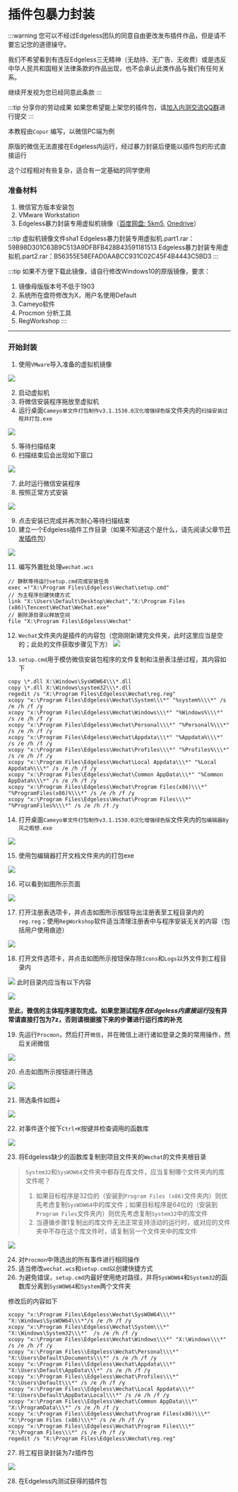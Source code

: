 # 插件包暴力封装
:::warning 您可以不经过Edgeless团队的同意自由更改发布插件作品，但是请不要忘记您的道德操守。

我们不希望看到有违反Edgeless三无精神（无劫持、无广告、无收费）或是违反中华人民共和国相关法律条款的作品出现，也不会承认此类作品与我们有任何关系。

继续开发视为您已经同意此条款
:::

:::tip 分享你的劳动成果
如果您希望能上架您的插件包，请[加入内测交流QQ群](https://home.edgeless.top/jump/qqg.html)进行提交
:::


本教程由`Copur` 编写，以微信PC端为例

原版的微信无法直接在Edgeless内运行，经过暴力封装后便能以插件包的形式直接运行

这个过程相对有些复杂，适合有一定基础的同学使用

### 准备材料
1. 微信官方版本安装包
2. VMware Workstation
3. Edgeless暴力封装专用虚拟机镜像（[百度网盘: 5km5](https://pan.baidu.com/s/1ohmM4XpESyu7YnNN2u63hg), [Onedrive](https://735f1109-my.sharepoint.com/:f:/g/personal/dongxiaotian_735f1109_onmicrosoft_com/EqrDMxdHclVHhBNf8usiNeMBgYjQxkYS5TH_f4NO6FYAAA)）

:::tip 虚拟机镜像文件sha1
Edgeless暴力封装专用虚拟机.part1.rar：59B98D301C63B9C513A9DFBFB428B43591181513
Edgeless暴力封装专用虚拟机.part2.rar：B56355E58EFAD0AABCC931C02C45F4B4443C5BD3
:::

:::tip
如果不方便下载此镜像，请自行修改Windows10的原版镜像，要求：

1. 镜像母版版本号不低于1903
2. 系统所在盘符修改为X，用户名使用Default
3. Cameyo软件
4. Procmon 分析工具
5. RegWorkshop
:::



------

### 开始封装
1. 使用`VMware`导入准备的虚拟机镜像

![](https://pineapple.edgeless.top/picbed/wiki/images/2_1581665552242.png)

2. 启动虚拟机
2. 将微信安装程序拖放至虚拟机
3. 运行桌面`Cameyo单文件打包制作v3.1.1530.0汉化增强绿色版`文件夹内的`扫描安装过程并打包.exe`

![](https://pineapple.edgeless.top/picbed/wiki/images/7_1581665615913.png)

5. 等待扫描结束
2. 扫描结束后会出现如下窗口

![](https://pineapple.edgeless.top/picbed/wiki/images/9_1581665635431.png)

7. 此时运行微信安装程序
2.  按照正常方式安装

![](https://pineapple.edgeless.top/picbed/wiki/images/11.png)

9.  点击安装已完成并再次耐心等待扫描结束
2. 建立一个Edgeless插件工作目录（如果不知道这个是什么，请先阅读父章节[开发插件包](plugin.md)）

![](https://pineapple.edgeless.top/picbed/wiki/images/14.png)

11. 编写外置批处理`wechat.wcs`
```
// 静默等待运行setup.cmd完成安装任务
exec =!"X:\Program Files\Edgeless\Wechat\setup.cmd"
// 为主程序创建快捷方式
link "X:\Users\Default\Desktop\Wechat","X:\Program Files (x86)\Tencent\WeChat\WeChat.exe"
// 删除源目录以释放空间
file "X:\Program Files\Edgeless\Wechat"
```

12.   `Wechat`文件夹内是插件的内容包（您刚刚新建完文件夹，此时这里应当是空的；此处的文件获取步骤见下方）
![](https://pineapple.edgeless.top/picbed/wiki/images/15.png)


13. `setup.cmd`用于模仿微信安装包程序的文件复制和注册表注册过程，其内容如下
```
copy \*.dll X:\Windows\SysWOW64\\\*.dll
copy \*.dll X:\Windows\system32\\\*.dll
regedit /s "X:\Program Files\Edgeless\Wechat\reg.reg"
xcopy "x:\Program Files\Edgeless\Wechat\System\\\*" "%system%\\\*" /s /e /h /f /y
xcopy "x:\Program Files\Edgeless\Wechat\Windows\\\*" "%Windows%\\\*" /s /e /h /f /y
xcopy "x:\Program Files\Edgeless\Wechat\Personal\\\*" "%Personal%\\\*" /s /e /h /f /y
xcopy "x:\Program Files\Edgeless\Wechat\Appdata\\\*" "%Appdata%\\\*" /s /e /h /f /y
xcopy "x:\Program Files\Edgeless\Wechat\Profiles\\\*" "%Profiles%\\\*" /s /e /h /f /y
xcopy "x:\Program Files\Edgeless\Wechat\Local Appdata\\\*" "%Local Appdata%\\\*" /s /e /h /f /y
xcopy "x:\Program Files\Edgeless\Wechat\Common AppData\\\*" "%Common AppData%\\\*" /s /e /h /f /y
xcopy "x:\Program Files\Edgeless\Wechat\Program Files(x86)\\\*" "%ProgramFiles(x86)%\\\*" /s /e /h /f /y
xcopy "x:\Program Files\Edgeless\Wechat\Program Files\\\*" "%ProgramFiles%\\\*" /s /e /h /f /y
```

  

14.  打开桌面`Cameyo单文件打包制作v3.1.1530.0汉化增强绿色版`文件夹内的`包编辑器By风之暇想.exe`

![](https://pineapple.edgeless.top/picbed/wiki/images/12.png)

15. 使用包编辑器打开文档文件夹内的打包exe

![](https://pineapple.edgeless.top/picbed/wiki/images/13.png)

16. 可以看到如图所示页面

![](https://pineapple.edgeless.top/picbed/wiki/images/16.png)

17. 打开注册表选项卡，并点击如图所示按钮导出注册表至工程目录内的`reg.reg`；使用`RegWorkshop`软件适当清理注册表中与程序安装无关的内容（包括用户使用痕迹）

![](https://pineapple.edgeless.top/picbed/wiki/images/17.png)

18. 打开文件选项卡，并点击如图所示按钮保存除`Icons`和`Logs`以外文件到工程目录内

![](https://pineapple.edgeless.top/picbed/wiki/images/18.png)
此时目录内应当有以下内容

![](https://pineapple.edgeless.top/picbed/wiki/images/15.png)

**至此，微信的主体程序提取完成。如果您测试程序*在Edgeless内直接运行*没有异常请直接打包为7z，否则请根据接下来的步骤进行运行库的补充**

19.  先运行`Procmon`，然后打开`微信`，并在微信上进行诸如登录之类的常用操作，然后关闭微信

![](https://pineapple.edgeless.top/picbed/wiki/images/19.png)

20. 点击如图所示按钮进行筛选

![](https://pineapple.edgeless.top/picbed/wiki/images/20.png)

21. 筛选条件如图↓

![](https://pineapple.edgeless.top/picbed/wiki/images/21.png)

22. 对事件逐个按下`Ctrl+K`按键并检查调用的函数库

![](https://pineapple.edgeless.top/picbed/wiki/images/22.png)

23. 将Edgeless缺少的函数库复制到项目文件夹的`Wechat`的文件夹根目录

>`System32`和`SysWOW64`文件夹中都存在库文件，应当复制哪个文件夹内的库文件呢？
>1. 如果目标程序是32位的（安装到`Program Files (x86)`文件夹内）则优先考虑复制`SysWOW64`中的库文件；如果目标程序是64位的（安装到`Program Files`文件夹内）则优先考虑复制`System32`中的库文件
>2. 当遵循步骤1复制出的库文件无法正常支持活动的运行时，或对应的文件夹中不存在这个库文件时，请复制另一个文件夹中的库文件

![](https://pineapple.edgeless.top/picbed/wiki/images/23.png)

24. 对`Procmon`中筛选出的所有事件进行相同操作
1. 适当修改`wechat.wcs`和`setup.cmd`以创建快捷方式
1. 为避免错误，`setup.cmd`内最好使用绝对路径，并将`SysWOW64`和`System32`的函数库分离到`SysWOW64`和`System`两个文件夹

修改后的内容如下
```
xcopy "x:\Program Files\Edgeless\Wechat\SysWOW64\\\*" "X:\Windows\SysWOW64\\\*"/s /e /h /f /y
xcopy "x:\Program Files\Edgeless\Wechat\System\\\*" "X:\Windows\System32\\\*"  /s /e /h /f /y
xcopy "x:\Program Files\Edgeless\Wechat\Windows\\\*" "X:\Windows\\\*" /s /e /h /f /y
xcopy "x:\Program Files\\Edgeless\Wechat\Personal\\\*" "X:\Users\Default\Documents\\\*" /s /e /h /f /y
xcopy "x:\Program Files\\Edgeless\Wechat\Appdata\\\*" "X:\Users\Default\AppData\\\*" /s /e /h /f /y
xcopy "x:\Program Files\\Edgeless\Wechat\Profiles\\\*" "X:\Users\Default\\\*" /s /e /h /f /y
xcopy "x:\Program Files\\Edgeless\Wechat\Local Appdata\\\*" "X:\Users\Default\AppData\Local\\\*" /s /e /h /f /y
xcopy "x:\Program Files\\Edgeless\Wechat\Common AppData\\\*" "X:\ProgramData\\\*" /s /e /h /f /y
xcopy "x:\Program Files\\Edgeless\Wechat\Program Files(x86)\\\*" "X:\Program Files (x86)\\\*" /s /e /h /f /y
xcopy "x:\Program Files\\Edgeless\Wechat\Program Files\\\*" "X:\Program Files\\\*" /s /e /h /f /y
regedit /s "X:\Program Files\Edgeless\Wechat\reg.reg"
```

27. 将工程目录封装为7z插件包

![](https://pineapple.edgeless.top/picbed/wiki/images/24.png)

28. 在Edgeless内测试获得的插件包
